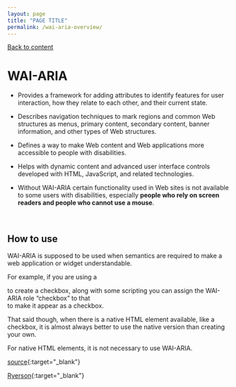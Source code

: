 ```yaml
---
layout: page
title: "PAGE TITLE"
permalink: /wai-aria-overview/
---
```

<link rel="stylesheet" href="/assets/css/style.css?v=07f9abc06ad55cffb2433692575c223659db012e" media="screen"><link rel="stylesheet" href="/css/style.css">
<a class="back-link" href="https://shoshiko.github.io">Back to content</a>
   
<div class="inner" markdown="1">

# WAI-ARIA

- Provides a framework for adding attributes to identify features for user interaction, how they relate to each other, and their current state. 

- Describes navigation techniques to mark regions and common Web structures as menus, primary content, secondary content, banner information, and other types of Web structures.

- Defines a way to make Web content and Web applications more accessible to people with disabilities. 
  
- Helps with dynamic content and advanced user interface controls developed with HTML, JavaScript, and related technologies.
  
-  Without WAI-ARIA certain functionality used in Web sites is not available to some users with disabilities, especially **people who rely on screen readers and people who cannot use a mouse**. 

&nbsp;

## How to use

WAI-ARIA is supposed to be used when semantics are required to make a web application or widget understandable. 

For example, if you are using a <div> to create a checkbox, along with some scripting you can assign the WAI-ARIA role “checkbox” to that <div> to make it appear as a checkbox.

That said though, when there is a native HTML element available, like a checkbox, it is almost always better to use the native version than creating your own. 

For native HTML elements, it is not necessary to use WAI-ARIA. 

[source](https://www.w3.org/WAI/standards-guidelines/aria/){:target="_blank"}

[Ryerson](https://pressbooks.library.ryerson.ca/wafd/chapter/what-is-wai-aria/){:target="_blank"}

</div>
